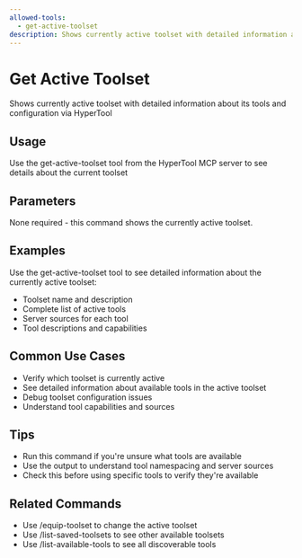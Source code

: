 ```yaml
---
allowed-tools:
  - get-active-toolset
description: Shows currently active toolset with detailed information about its tools and configuration via HyperTool
---
```


# Get Active Toolset

Shows currently active toolset with detailed information about its tools and configuration via HyperTool

## Usage
Use the get-active-toolset tool from the HyperTool MCP server to see details about the current toolset

## Parameters
None required - this command shows the currently active toolset.

## Examples
Use the get-active-toolset tool to see detailed information about the currently active toolset:
- Toolset name and description
- Complete list of active tools
- Server sources for each tool
- Tool descriptions and capabilities

## Common Use Cases
- Verify which toolset is currently active
- See detailed information about available tools in the active toolset
- Debug toolset configuration issues
- Understand tool capabilities and sources

## Tips
- Run this command if you're unsure what tools are available
- Use the output to understand tool namespacing and server sources
- Check this before using specific tools to verify they're available

## Related Commands
- Use /equip-toolset to change the active toolset
- Use /list-saved-toolsets to see other available toolsets
- Use /list-available-tools to see all discoverable tools
